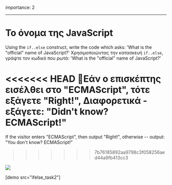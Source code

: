 importance: 2

---

# Το όνομα της JavaScript

Using the `if..else` construct, write the code which asks: 'What is the "official" name of JavaScript?'
Χρησιμοποιώντας την κατασκευή `if..else`, γράψτε τον κωδικό που ρωτά: 'What is the "official" name of JavaScript?'

<<<<<<< HEAD
Εάν ο επισκέπτης εισέλθει στο "ECMAScript", τότε εξάγετε "Right!", Διαφορετικά - εξάγετε: "Didn't know? ECMAScript!"
=======
If the visitor enters "ECMAScript", then output "Right!", otherwise -- output: "You don't know? ECMAScript!"
>>>>>>> 7b76185892aa9798c3f058256aed44a9fb413cc3

![](ifelse_task2.svg)

[demo src="ifelse_task2"]
